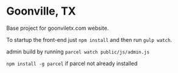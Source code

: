 Goonville, TX
============

Base project for goonviletx.com website.

To startup the front-end just `npm install` and then run `gulp watch`.

admin build by running `parcel watch public/js/admin.js`

`npm install -g parcel` if parcel not already installed
